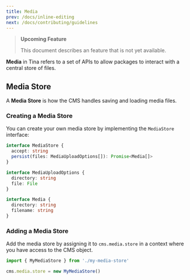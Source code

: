 ```yaml
---
title: Media
prev: /docs/inline-editing
next: /docs/contributing/guidelines
---
```


> **Upcoming Feature**
>
> This document describes an feature that is not yet available.

**Media** in Tina refers to a set of APIs to allow packages to interact with a central store of files.

## Media Store

A **Media Store** is how the CMS handles saving and loading media files.

### Creating a Media Store

You can create your own media store by implementing the `MediaStore` interface:

```typescript
interface MediaStore {
  accept: string
  persist(files: MediaUploadOptions[]): Promise<Media[]>
}

interface MediaUploadOptions {
  directory: string
  file: File
}

interface Media {
  directory: string
  filename: string
}
```

### Adding a Media Store

Add the media store by assigning it to `cms.media.store` in a context where you have access to the CMS object.

```javascript
import { MyMediaStore } from './my-media-store'

cms.media.store = new MyMediaStore()
```
